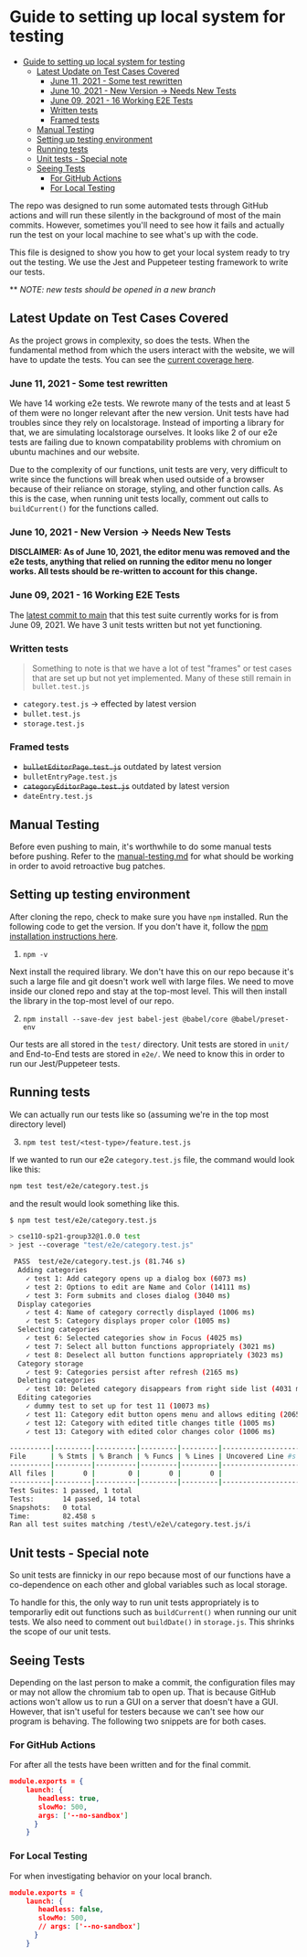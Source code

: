 # Guide to setting up local system for testing

- [Guide to setting up local system for testing](#guide-to-setting-up-local-system-for-testing)
  - [Latest Update on Test Cases Covered](#latest-update-on-test-cases-covered)
    - [June 11, 2021 - Some test rewritten](#june-11-2021---some-test-rewritten)
    - [June 10, 2021 - New Version -> Needs New Tests](#june-10-2021---new-version---needs-new-tests)
    - [June 09, 2021 - 16 Working E2E Tests](#june-09-2021---16-working-e2e-tests)
    - [Written tests](#written-tests)
    - [Framed tests](#framed-tests)
  - [Manual Testing](#manual-testing)
  - [Setting up testing environment](#setting-up-testing-environment)
  - [Running tests](#running-tests)
  - [Unit tests - Special note](#unit-tests---special-note)
  - [Seeing Tests](#seeing-tests)
    - [For GitHub Actions](#for-github-actions)
    - [For Local Testing](#for-local-testing)

The repo was designed to run some automated tests through GitHub actions and will run these silently in the background of most of the main commits. However, sometimes you'll need to see how it fails and actually run the test on your local machine to see what's up with the code.

This file is designed to show you how to get your local system ready to try out the testing. We use the Jest and Puppeteer testing framework to write our tests.

** *NOTE: new tests should be opened in a new branch*

## Latest Update on Test Cases Covered
As the project grows in complexity, so does the tests. When the fundamental method from which the users interact with the website, we will have to update the tests. You can see the [current coverage here](coverage.md).

### June 11, 2021 - Some test rewritten
We have 14 working e2e tests. We rewrote many of the tests and at least 5 of them were no longer relevant after the new version. Unit tests have had troubles since they rely on localstorage. Instead of importing a library for that, we are simulating localstorage ourselves. It looks like 2 of our e2e tests are failing due to known compatability problems with chromium on ubuntu machines and our website. 

Due to the complexity of our functions, unit tests are very, very difficult to write since the functions will break when used outside of a browser because of their reliance on storage, styling, and other function calls. As this is the case, when running unit tests locally, comment out calls to `buildCurrent()` for the functions called.

### June 10, 2021 - New Version -> Needs New Tests
**DISCLAIMER: As of June 10, 2021, the editor menu was removed and the e2e tests, anything that relied on running the editor menu no longer works. All tests should be re-written to account for this change.**

### June 09, 2021 - 16 Working E2E Tests
The [latest commit to main](https://github.com/cse110-sp21-group32/cse110-sp21-group32/tree/7f6af568ce1241747a128f8c43bb39e9e986b69b) that this test suite currently works for is from June 09, 2021. We have 3 unit tests written but not yet functioning.

### Written tests

> Something to note is that we have a lot of test "frames" or test cases that are set up but not yet implemented. Many of these still remain in `bullet.test.js`
- `category.test.js` -> effected by latest version
- `bullet.test.js`
- `storage.test.js`

### Framed tests
- ~~`bulletEditorPage.test.js`~~ outdated by latest version
- `bulletEntryPage.test.js`
- ~~`categoryEditorPage.test.js`~~ outdated by latest version
- `dateEntry.test.js` 

## Manual Testing
Before even pushing to main, it's worthwhile to do some manual tests before pushing. Refer to the [manual-testing.md](manual-testing.md) for what should be working in order to avoid retroactive bug patches.

## Setting up testing environment

After cloning the repo, check to make sure you have `npm` installed. Run the following code to get the version. If you don't have it, follow the [npm installation instructions here](https://www.npmjs.com/get-npm).

1. `npm -v`

Next install the required library. We don't have this on our repo because it's such a large file and git doesn't work well with large files. We need to move inside our cloned repo and stay at the top-most level. This will then install the library in the top-most level of our repo.

2. `npm install --save-dev jest babel-jest @babel/core @babel/preset-env`

Our tests are all stored in the `test/` directory. Unit tests are stored in `unit/` and End-to-End tests are stored in `e2e/`.  We need to know this in order to run our Jest/Puppeteer tests.

## Running tests

We can actually run our tests like so (assuming we're in the top most directory level)

3. `npm test test/<test-type>/feature.test.js`

If we wanted to run our e2e `category.test.js` file, the command would look like this:

```bash
npm test test/e2e/category.test.js
```

and the result would look something like this. 

```bash
$ npm test test/e2e/category.test.js 

> cse110-sp21-group32@1.0.0 test
> jest --coverage "test/e2e/category.test.js"

 PASS  test/e2e/category.test.js (81.746 s)
  Adding categories
    ✓ test 1: Add category opens up a dialog box (6073 ms)
    ✓ test 2: Options to edit are Name and Color (14111 ms)
    ✓ test 3: Form submits and closes dialog (3040 ms)
  Display categories
    ✓ test 4: Name of category correctly displayed (1006 ms)
    ✓ test 5: Category displays proper color (1005 ms)
  Selecting categories
    ✓ test 6: Selected categories show in Focus (4025 ms)
    ✓ test 7: Select all button functions appropriately (3021 ms)
    ✓ test 8: Deselect all button functions appropriately (3023 ms)
  Category storage
    ✓ test 9: Categories persist after refresh (2165 ms)
  Deleting categories
    ✓ test 10: Deleted category disappears from right side list (4031 ms)
  Editing categories
    ✓ dummy test to set up for test 11 (10073 ms)
    ✓ test 11: Category edit button opens menu and allows editing (20659 ms)
    ✓ test 12: Category with edited title changes title (1005 ms)
    ✓ test 13: Category with edited color changes color (1006 ms)

----------|---------|----------|---------|---------|-------------------
File      | % Stmts | % Branch | % Funcs | % Lines | Uncovered Line #s 
----------|---------|----------|---------|---------|-------------------
All files |       0 |        0 |       0 |       0 |                   
----------|---------|----------|---------|---------|-------------------
Test Suites: 1 passed, 1 total
Tests:       14 passed, 14 total
Snapshots:   0 total
Time:        82.458 s
Ran all test suites matching /test\/e2e\/category.test.js/i
```

## Unit tests - Special note
So unit tests are finnicky in our repo because most of our functions have a co-dependence on each other and global variables such as local storage. 

To handle for this, the only way to run unit tests appropriately is to temporarliy edit out functions such as `buildCurrent()` when running our unit tests. We also need to comment out `buildDate()` in `storage.js`. This shrinks the scope of our unit tests.

## Seeing Tests

Depending on the last person to make a commit, the configuration files may or may not allow the chromium tab to open up. That is because GitHub actions won't allow us to run a GUI on a server that doesn't have a GUI. However, that isn't useful for testers because we can't see how our program is behaving. The following two snippets are for both cases.

### For GitHub Actions

For after all the tests have been written and for the final commit.

```json
module.exports = {
    launch: {
       headless: true,
       slowMo: 500,
       args: ['--no-sandbox']
      }
    }

```

### For Local Testing

For when investigating behavior on your local branch.

```json
module.exports = {
    launch: {
       headless: false,
       slowMo: 500,
       // args: ['--no-sandbox']
      }
    }

```

